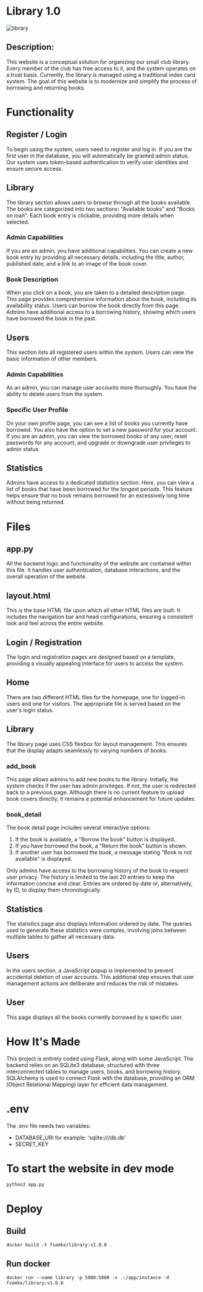 # Library 1.0
![library](https://github.com/fsemke/library_website/assets/94831163/48f49e82-162f-4703-b14c-1704b7d6c9cc)

## Description:
This website is a conceptual solution for organizing our small club library. Every member of the club has free access to it, and the system operates on a trust basis. Currently, the library is managed using a traditional index card system. The goal of this website is to modernize and simplify the process of borrowing and returning books.

# Functionality

## Register / Login
To begin using the system, users need to register and log in. If you are the first user in the database, you will automatically be granted admin status. Our system uses token-based authentication to verify user identities and ensure secure access.

## Library
The library section allows users to browse through all the books available. The books are categorized into two sections: "Available books" and "Books on loan". Each book entry is clickable, providing more details when selected.

### Admin Capabilities
If you are an admin, you have additional capabilities. You can create a new book entry by providing all necessary details, including the title, author, published date, and a link to an image of the book cover.

### Book Description
When you click on a book, you are taken to a detailed description page. This page provides comprehensive information about the book, including its availability status. Users can borrow the book directly from this page. Admins have additional access to a borrowing history, showing which users have borrowed the book in the past.

## Users
This section lists all registered users within the system. Users can view the basic information of other members.

### Admin Capabilities
As an admin, you can manage user accounts more thoroughly. You have the ability to delete users from the system.

### Specific User Profile
On your own profile page, you can see a list of books you currently have borrowed. You also have the option to set a new password for your account. If you are an admin, you can view the borrowed books of any user, reset passwords for any account, and upgrade or downgrade user privileges to admin status.

## Statistics
Admins have access to a dedicated statistics section. Here, you can view a list of books that have been borrowed for the longest periods. This feature helps ensure that no book remains borrowed for an excessively long time without being returned.

# Files

## app.py
All the backend logic and functionality of the website are contained within this file. It handles user authentication, database interactions, and the overall operation of the website.

## layout.html
This is the base HTML file upon which all other HTML files are built. It includes the navigation bar and head configurations, ensuring a consistent look and feel across the entire website.

## Login / Registration
The login and registration pages are designed based on a template, providing a visually appealing interface for users to access the system.

## Home
There are two different HTML files for the homepage, one for logged-in users and one for visitors. The appropriate file is served based on the user's login status.

## Library
The library page uses CSS flexbox for layout management. This ensures that the display adapts seamlessly to varying numbers of books.

### add_book
This page allows admins to add new books to the library. Initially, the system checks if the user has admin privileges. If not, the user is redirected back to a previous page. Although there is no current feature to upload book covers directly, it remains a potential enhancement for future updates.

### book_detail
The book detail page includes several interactive options:
1. If the book is available, a "Borrow the book" button is displayed.
2. If you have borrowed the book, a "Return the book" button is shown.
3. If another user has borrowed the book, a message stating "Book is not available" is displayed.

Only admins have access to the borrowing history of the book to respect user privacy. The history is limited to the last 20 entries to keep the information concise and clear. Entries are ordered by date or, alternatively, by ID, to display them chronologically.

## Statistics
The statistics page also displays information ordered by date. The queries used to generate these statistics were complex, involving joins between multiple tables to gather all necessary data.

## Users
In the users section, a JavaScript popup is implemented to prevent accidental deletion of user accounts. This additional step ensures that user management actions are deliberate and reduces the risk of mistakes.

## User
This page displays all the books currently borrowed by a specific user.

# How It's Made
This project is entirely coded using Flask, along with some JavaScript. The backend relies on an SQLite3 database, structured with three interconnected tables to manage users, books, and borrowing history. SQLAlchemy is used to connect Flask with the database, providing an ORM (Object Relational Mapping) layer for efficient data management.

# .env
The .env file needs two variables:
- DATABASE_URI for example: 'sqlite:///db.db'
- SECRET_KEY

# To start the website in dev mode
``python3 app.py``

# Deploy
## Build
``docker build -t fsemke/library:v1.0.0 .``

## Run docker
``docker run --name library -p 5000:5000 -v .:/app/instance -d fsemke/library:v1.0.0``

